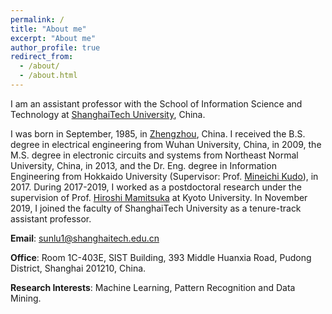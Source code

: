 ```yaml
---
permalink: /
title: "About me"
excerpt: "About me"
author_profile: true
redirect_from: 
  - /about/
  - /about.html
---
```


I am an assistant professor with the School of Information Science and Technology at [ShanghaiTech University](http://www.shanghaitech.edu.cn/eng/), China.

I was born in September, 1985, in [Zhengzhou](https://en.wikipedia.org/wiki/Zhengzhou), China. I received the B.S. degree in electrical engineering from Wuhan University, China, in 2009, the M.S. degree in electronic circuits and systems from Northeast Normal University, China, in 2013, and the Dr. Eng. degree in Information Engineering from Hokkaido University (Supervisor: Prof. [Mineichi Kudo](https://prml.main.ist.hokudai.ac.jp/member/mineichi-kudo/)), in 2017. During 2017-2019, I worked as a postdoctoral research under the supervision of Prof. [Hiroshi Mamitsuka](https://www.bic.kyoto-u.ac.jp/pathway/mami/) at Kyoto University. In November 2019, I joined the faculty of ShanghaiTech University as a tenure-track assistant professor.

**Email**: sunlu1@shanghaitech.edu.cn

**Office**: Room 1C-403E, SIST Building, 393 Middle Huanxia Road, Pudong District, Shanghai 201210, China.

**Research Interests**: Machine Learning, Pattern Recognition and Data Mining.
